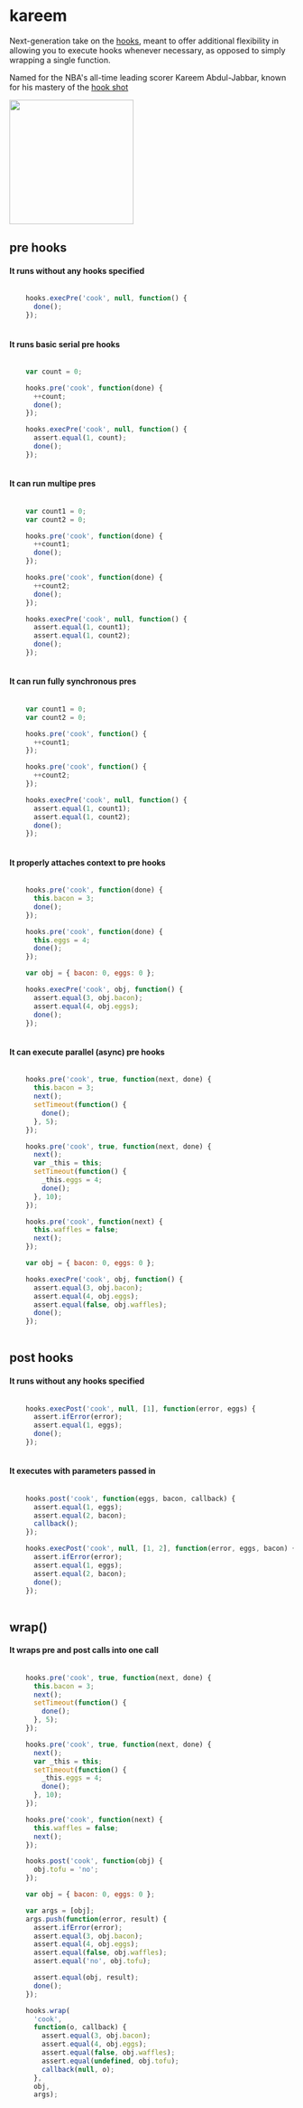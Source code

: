 # kareem

Next-generation take on the [hooks](http://npmjs.org/package/hooks), meant to offer additional flexibility in allowing you to execute hooks whenever necessary, as opposed to simply wrapping a single function.

Named for the NBA's all-time leading scorer Kareem Abdul-Jabbar, known for his mastery of the [hook shot](http://en.wikipedia.org/wiki/Kareem_Abdul-Jabbar#Skyhook)

<img src="http://upload.wikimedia.org/wikipedia/commons/0/00/Kareem-Abdul-Jabbar_Lipofsky.jpg" width="220">

## pre hooks

#### It runs without any hooks specified

```javascript
    
    hooks.execPre('cook', null, function() {
      done();
    });
  
```

#### It runs basic serial pre hooks

```javascript
    
    var count = 0;

    hooks.pre('cook', function(done) {
      ++count;
      done();
    });

    hooks.execPre('cook', null, function() {
      assert.equal(1, count);
      done();
    });
  
```

#### It can run multipe pres

```javascript
    
    var count1 = 0;
    var count2 = 0;

    hooks.pre('cook', function(done) {
      ++count1;
      done();
    });

    hooks.pre('cook', function(done) {
      ++count2;
      done();
    });

    hooks.execPre('cook', null, function() {
      assert.equal(1, count1);
      assert.equal(1, count2);
      done();
    });
  
```

#### It can run fully synchronous pres

```javascript
    
    var count1 = 0;
    var count2 = 0;

    hooks.pre('cook', function() {
      ++count1;
    });

    hooks.pre('cook', function() {
      ++count2;
    });

    hooks.execPre('cook', null, function() {
      assert.equal(1, count1);
      assert.equal(1, count2);
      done();
    });
  
```

#### It properly attaches context to pre hooks

```javascript
    
    hooks.pre('cook', function(done) {
      this.bacon = 3;
      done();
    });

    hooks.pre('cook', function(done) {
      this.eggs = 4;
      done();
    });

    var obj = { bacon: 0, eggs: 0 };

    hooks.execPre('cook', obj, function() {
      assert.equal(3, obj.bacon);
      assert.equal(4, obj.eggs);
      done();
    });
  
```

#### It can execute parallel (async) pre hooks

```javascript
    
    hooks.pre('cook', true, function(next, done) {
      this.bacon = 3;
      next();
      setTimeout(function() {
        done();
      }, 5);
    });

    hooks.pre('cook', true, function(next, done) {
      next();
      var _this = this;
      setTimeout(function() {
        _this.eggs = 4;
        done();
      }, 10);
    });

    hooks.pre('cook', function(next) {
      this.waffles = false;
      next();
    });

    var obj = { bacon: 0, eggs: 0 };

    hooks.execPre('cook', obj, function() {
      assert.equal(3, obj.bacon);
      assert.equal(4, obj.eggs);
      assert.equal(false, obj.waffles);
      done();
    });
  
```

## post hooks

#### It runs without any hooks specified

```javascript
    
    hooks.execPost('cook', null, [1], function(error, eggs) {
      assert.ifError(error);
      assert.equal(1, eggs);
      done();
    });
  
```

#### It executes with parameters passed in

```javascript
    
    hooks.post('cook', function(eggs, bacon, callback) {
      assert.equal(1, eggs);
      assert.equal(2, bacon);
      callback();
    });

    hooks.execPost('cook', null, [1, 2], function(error, eggs, bacon) {
      assert.ifError(error);
      assert.equal(1, eggs);
      assert.equal(2, bacon);
      done();
    });
  
```

## wrap()

#### It wraps pre and post calls into one call

```javascript
    
    hooks.pre('cook', true, function(next, done) {
      this.bacon = 3;
      next();
      setTimeout(function() {
        done();
      }, 5);
    });

    hooks.pre('cook', true, function(next, done) {
      next();
      var _this = this;
      setTimeout(function() {
        _this.eggs = 4;
        done();
      }, 10);
    });

    hooks.pre('cook', function(next) {
      this.waffles = false;
      next();
    });

    hooks.post('cook', function(obj) {
      obj.tofu = 'no';
    });

    var obj = { bacon: 0, eggs: 0 };

    var args = [obj];
    args.push(function(error, result) {
      assert.ifError(error);
      assert.equal(3, obj.bacon);
      assert.equal(4, obj.eggs);
      assert.equal(false, obj.waffles);
      assert.equal('no', obj.tofu);

      assert.equal(obj, result);
      done();
    });

    hooks.wrap(
      'cook',
      function(o, callback) {
        assert.equal(3, obj.bacon);
        assert.equal(4, obj.eggs);
        assert.equal(false, obj.waffles);
        assert.equal(undefined, obj.tofu);
        callback(null, o);
      },
      obj,
      args);
  
```

